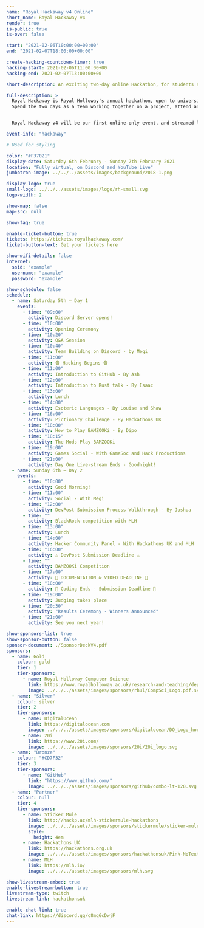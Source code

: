 ```yaml
---
name: "Royal Hackaway v4 Online"
short_name: Royal Hackaway v4
render: true
is-public: true
is-over: false

start: "2021-02-06T10:00:00+00:00"
end: "2021-02-07T18:00:00+00:00"

create-hacking-countdown-timer: true
hacking-start: 2021-02-06T11:00:00+00
hacking-end: 2021-02-07T13:00:00+00

short-description: An exciting two-day online Hackathon, for students across the UK or around the world

full-description: >
  Royal Hackaway is Royal Holloway's annual hackathon, open to university students from anywhere around the UK and the world!
  Spend the two days as a team working together on a project, attend any of our workshops or talks, and meet new people virtually!


  Royal Hackaway v4 will be our first online-only event, and streamed live to you.

event-info: "hackaway"

# Used for styling

color: "#F37021"
display-date: Saturday 6th February - Sunday 7th February 2021
location: "Fully virtual, on Discord and YouTube Live"
jumbotron-image: ../../../assets/images/background/2018-1.png

display-logo: true
small-logo: ../../../assets/images/logo/rh-small.svg
logo-width: 2

show-map: false
map-src: null

show-faq: true

enable-ticket-button: true
tickets: https://tickets.royalhackaway.com/
ticket-button-text: Get your tickets here

show-wifi-details: false
internet:
  ssid: "example"
  username: "example"
  password: "example"

show-schedule: false
schedule:
  - name: Saturday 5th — Day 1
    events:
      - time: "09:00"
        activity: Discord Server opens!
      - time: "10:00"
        activity: Opening Ceremony
      - time: "10:20"
        activity: Q&A Session
      - time: "10:40"
        activity: Team Building on Discord - by Megi
      - time: "11:00"
        activity: 🟢 Hacking Begins 🟢
      - time: "11:00"
        activity: Introduction to GitHub - By Ash
      - time: "12:00"
        activity: Introduction to Rust talk - By Isaac
      - time: "13:00"
        activity: Lunch
      - time: "14:00"
        activity: Esoteric Languages - By Louise and Shaw
      - time: "16:00"
        activity: Pictionary Challenge - By Hackathons UK
      - time: "18:00"
        activity: How to Play BAMZOOKi - By Dipo
      - time: "18:15"
        activity: The Mods Play BAMZOOKi
      - time: "19:00"
        activity: Games Social - With GameSoc and Hack Productions
      - time: "21:00"
        activity: Day One Live-stream Ends - Goodnight!
  - name: Sunday 6th — Day 2
    events:
      - time: "10:00"
        activity: Good Morning!
      - time: "11:00"
        activity: Social - With Megi
      - time: "12:00"
        activity: DevPost Submission Process Walkthrough - By Joshua
      - time: ""
        activity: BlackRock competition with MLH
      - time: "13:00"
        activity: Lunch
      - time: "14:00"
        activity: Hacker Community Panel - With Hackathons UK and MLH
      - time: "16:00"
        activity: ⚠ DevPost Submission Deadline ⚠
      - time: ""
        activity: BAMZOOKi Competition
      - time: "17:00"
        activity: 📸 DOCUMENTATION & VIDEO DEADLINE 📄
      - time: "18:00"
        activity: 🚨 Coding Ends - Submission Deadline 🚨
      - time: "19:00"
        activity: Judging takes place
      - time: "20:30"
        activity: "Results Ceremony - Winners Announced"
      - time: "21:00"
        activity: See you next year!

show-sponsors-list: true
show-sponsor-button: false
sponsor-document: ./SponsorDeckV4.pdf
sponsors:
  - name: Gold
    colour: gold
    tier: 1
    tier-sponsors:
      - name: Royal Holloway Computer Science
        link: https://www.royalholloway.ac.uk/research-and-teaching/departments-and-schools/computer-science/
        image: ../../../assets/images/sponsors/rhul/CompSci_Logo.pdf.svg
  - name: "Silver"
    colour: silver
    tier: 2
    tier-sponsors:
      - name: DigitalOcean
        link: https://digitalocean.com
        image: ../../../assets/images/sponsors/digitalocean/DO_Logo_horizontal_blue.svg
      - name: 20i
        link: https://www.20i.com/
        image: ../../../assets/images/sponsors/20i/20i_logo.svg
  - name: "Bronze"
    colour: "#CD7F32"
    tier: 3
    tier-sponsors:
      - name: "GitHub"
        link: "https://www.github.com/"
        image: ../../../assets/images/sponsors/github/combo-lt-120.svg
  - name: "Partner"
    colour: null
    tier: 4
    tier-sponsors:
      - name: Sticker Mule
        link: http://hackp.ac/mlh-stickermule-hackathons
        image: ../../../assets/images/sponsors/stickermule/sticker-mule-logo-light-bg.svg
        style:
          height: 4em
      - name: Hackathons UK
        link: https://hackathons.org.uk
        image: ../../../assets/images/sponsors/hackathonsuk/Pink-NoText.svg
      - name: MLH
        link: https://mlh.io/
        image: ../../../assets/images/sponsors/mlh.svg

show-livestream-embed: true
enable-livestream-button: true
livestream-type: twitch
livestream-link: hackathonsuk

enable-chat-link: true
chat-link: https://discord.gg/c8mq6cDwjF
---
```

